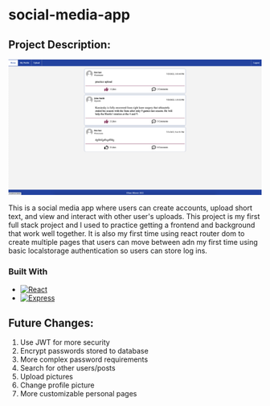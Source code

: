 # social-media-app

<!-- PROJECT DESCRIPTION -->
## Project Description:
![App Images](SocialMediaAppImage.png)

 
This is a social media app where users can create accounts, upload short text, and view and interact with other user's uploads. This project is my first full stack project and I used to practice getting a frontend and background that work well together. It is also my first time using react router dom to create multiple pages that users can move between adn my first time using basic localstorage authentication so users can store log ins.

### Built With
* [![React][React.js]][React-url]
* [![Express][Express.js]][Express-url]

## Future Changes:

1. Use JWT for more security
2. Encrypt passwords stored to database
3. More complex password requirements
4. Search for other users/posts
5. Upload pictures
6. Change profile picture
7. More customizable personal pages

<!-- MARKDOWN LINKS & IMAGES -->
[React.js]: https://img.shields.io/badge/React-20232A?style=for-the-badge&logo=react&logoColor=61DAFB
[React-url]: https://reactjs.org/
[Express.js]: https://img.shields.io/badge/Express-20232A?style=for-the-badge&logo=data%3Aimage%2Fpng%3Bbase64%2CiVBORw0KGgoAAAANSUhEUgAAACAAAAAUCAMAAADbT899AAACEFBMVEUAAAAzMzM0NDQkJCQzMzMzMzMyMjI2NjY0NDQzMzNgnVRUlU8xMTExMTErKysyMjI3NzdVVVUzMzMzMzMzMzMzMzNYpEVnrlFallJQj1AzMzMzMzMyMjIzMzMzMzM0NDQAAAA0NDQ0NDRao0pknVhEiEQvLy8zMzMzMzMzMzM0NDQzMzMzMzNXlk4%2Fhj8zMzMzMzMzMzMzMzMzMzNBTT8yMjIzMzMzMzM0NDQ0NDQzMzNXoEpDhj9AQEA0NDQ8RTpon2NKY0g0NDQ2NjZXpUVMj0gzMzM1NTUzMzNQbE0zMzMzMzMzMzMzMzNLmkFDiD9Ii0M0NDQzMzMzMzMzMzMzMzMzMzMzMzMtLS03NzczMzNImEBDjT5bnFFKlEoA%2FwAzMzMzMzMzMzMyMjIzMzMzMzMyMjJAgEBRmUphplBon2NooGNnnmExMTEzMzMrKysyMjIzMzNmn2Bpn2RpnmFVqlVnn2JpnmNmmWZnn2BpoGOAgIBqoGJnoWJnnmRqoWJqnmdqn2Von2Ron2Jon2NooGJonmRmomFnnmRpn2NmnWJnn2Nnn2Bnn2Nnn2RnnmNpoGNpnWJooGNnoGNxqlVnnmNpnmNpoWRooGNqnGMzMzN2r2NmnVpqvkdzuVZspF5jm1lnt0ltpV9dl1RUk05WoEddmFRIi0VBij9mrFBdmVRFikI%2Bhj1JkkNlolf%2F%2F%2F84ZhkNAAAAmnRSTlMAm3YHq5GdE2MKgjoaOQZWDgNp7eFVQ%2Bm%2BEPP4R9jmXQHLqID6HhvZvb5P0d2cOUGkdPHbasXy%2Fkps3Js5CK1y%2FnG3Jp85d0TESf3rKPSa%2FS4neK76jQ%2BLERx8XPLdJgGm10Zc5e9XBKNZXZYqPmoMZhQtlz8GcoEPJYsERjlZQVQ1hYeaVmk3T1U8r0WIinRLJ45%2BCXl8LpMk%2BCqs3AAAATdJREFUeNqUygNixUAAhOFJatu2bdu2jUPN1vYZuyie8SfrDx6z7BD4LJRh%2FkB4MCAiMgq66BizxsYZEJ%2BQCCApOYWpaQDSM8RFZpa8trOZo0BuHvMLClFEVTFKLq%2FE9U1pWXkFZRJYeq0EWVVdw1rU3V6Ju%2FuH%2BgaysalZghbWtLaxHR3sRBe70fMowdNzrwR96NdgYHBoeOQPjL68iru39zEJxidSNZicgmx6ZhYNcy2Y%2F%2FiUYGFxKZuqZayQq2vrwMamVFvbwM7u193e%2FgHKDzt4dAwUnpzy7BwOfS89IzM%2BKzs7hyE3jw8skF9QiBaARcUlDKVl5RWVuEK4qrqmtqquvqERl4ImhuaW1rb2DgY8Cjq7untwK6gq7a3p6%2B%2BZgFPBxEmTGaZMnVaKJyFML54xE1UEACNuaoDM4B3WAAAAAElFTkSuQmCC&logoColor=61DAFB
[Express-url]: https://expressjs.com/
